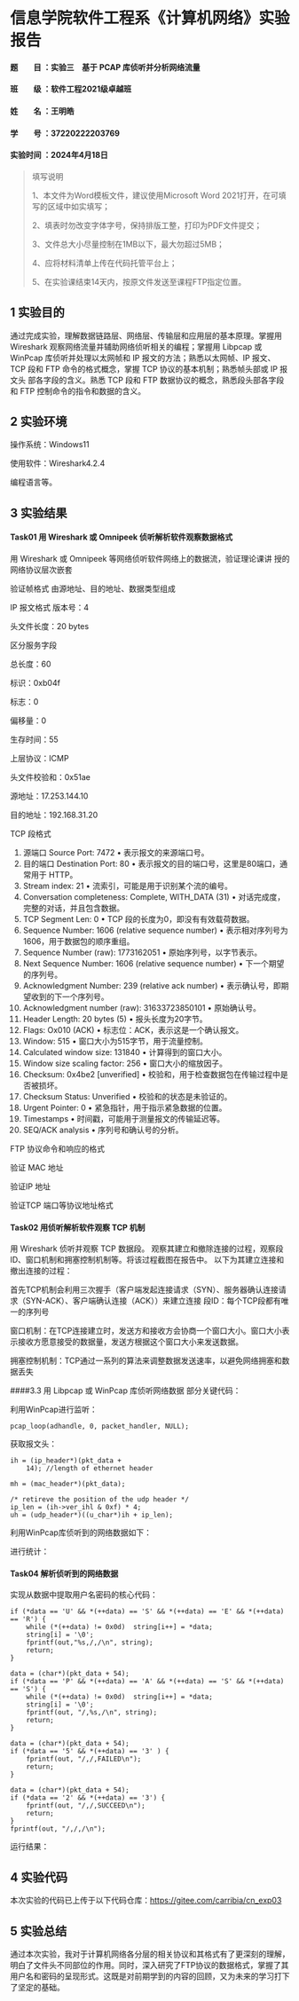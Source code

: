 
# 信息学院软件工程系《计算机网络》实验报告

#### 题　　目 	：实验三　基于 PCAP 库侦听并分析网络流量	
#### 班　　级 	：软件工程2021级卓越班	
#### 姓　　名 	：王明皓	
#### 学　　号 	：37220222203769	
#### 实验时间 	：2024年4月18日	

> 填写说明
> 
> 1、本文件为Word模板文件，建议使用Microsoft Word 2021打开，在可填写的区域中如实填写；
> 
> 2、填表时勿改变字体字号，保持排版工整，打印为PDF文件提交；
> 
> 3、文件总大小尽量控制在1MB以下，最大勿超过5MB；
> 
> 4、应将材料清单上传在代码托管平台上；
> 
> 5、在实验课结束14天内，按原文件发送至课程FTP指定位置。
 
## 1 实验目的
通过完成实验，理解数据链路层、网络层、传输层和应用层的基本原理。掌握用 Wireshark 观察网络流量并辅助网络侦听相关的编程；掌握用 Libpcap 或 WinPcap 库侦听并处理以太网帧和 IP 报文的方法；熟悉以太网帧、IP 报文、TCP 段和 FTP 命令的格式概念，掌握 TCP 协议的基本机制；熟悉帧头部或 IP 报文头 部各字段的含义。熟悉 TCP 段和 FTP 数据协议的概念，熟悉段头部各字段和 FTP 控制命令的指令和数据的含义。
## 2 实验环境
操作系统：Windows11

使用软件：Wireshark4.2.4

编程语言等。
## 3 实验结果
#### Task01 用 Wireshark 或 Omnipeek 侦听解析软件观察数据格式
用 Wireshark 或 Omnipeek 等网络侦听软件网络上的数据流，验证理论课讲 授的网络协议层次嵌套
 
验证帧格式
由源地址、目的地址、数据类型组成
 
IP 报文格式
版本号：4

头文件长度：20 bytes

区分服务字段

总长度：60

标识：0xb04f

标志：0

偏移量：0

生存时间：55

上层协议：ICMP

头文件校验和：0x51ae

源地址：17.253.144.10

目的地址：192.168.31.20

 
TCP 段格式
1.	源端口 Source Port: 7472
•	表示报文的来源端口号。
2.	目的端口 Destination Port: 80
•	表示报文的目的端口号，这里是80端口，通常用于 HTTP。
3.	Stream index: 21
•	流索引，可能是用于识别某个流的编号。
4.	Conversation completeness: Complete, WITH_DATA (31)
•	对话完成度，完整的对话，并且包含数据。
5.	TCP Segment Len: 0
•	TCP 段的长度为0，即没有有效载荷数据。
6.	Sequence Number: 1606 (relative sequence number)
•	表示相对序列号为1606，用于数据包的顺序重组。
7.	Sequence Number (raw): 1773162051
•	原始序列号，以字节表示。
8.	Next Sequence Number: 1606 (relative sequence number)
•	下一个期望的序列号。
9.	Acknowledgment Number: 239 (relative ack number)
•	表示确认号，即期望收到的下一个序列号。
10.	Acknowledgment number (raw): 31633723850101
•	原始确认号。
11.	Header Length: 20 bytes (5)
•	报头长度为20字节。
12.	Flags: Ox010 (ACK)
•	标志位：ACK，表示这是一个确认报文。
13.	Window: 515
•	窗口大小为515字节，用于流量控制。
14.	Calculated window size: 131840
•	计算得到的窗口大小。
15.	Window size scaling factor: 256
•	窗口大小的缩放因子。
16.	Checksum: 0x4be2 [unverified]
•	校验和，用于检查数据包在传输过程中是否被损坏。
17.	Checksum Status: Unverified
•	校验和的状态是未验证的。
18.	Urgent Pointer: 0
•	紧急指针，用于指示紧急数据的位置。
19.	Timestamps
•	时间戳，可能用于测量报文的传输延迟等。
20.	SEQ/ACK analysis
•	序列号和确认号的分析。
 
FTP 协议命令和响应的格式
 
验证 MAC 地址
 
验证IP 地址
 
验证TCP 端口等协议地址格式 
 
#### Task02 用侦听解析软件观察 TCP 机制 
用 Wireshark 侦听并观察 TCP 数据段。
观察其建立和撤除连接的过程，观察段 ID、窗口机制和拥塞控制机制等。将该过程截图在报告中。 
以下为其建立连接和撤出连接的过程：
 
首先TCP机制会利用三次握手（客户端发起连接请求（SYN）、服务器确认连接请求（SYN-ACK）、客户端确认连接（ACK））来建立连接
段ID：每个TCP段都有唯一的序列号
 
窗口机制：在TCP连接建立时，发送方和接收方会协商一个窗口大小。窗口大小表示接收方愿意接受的数据量，发送方根据这个窗口大小来发送数据。
 
拥塞控制机制：TCP通过一系列的算法来调整数据发送速率，以避免网络拥塞和数据丢失
 
####3.3 用 Libpcap 或 WinPcap 库侦听网络数据
部分关键代码：

利用WinPcap进行监听：

`pcap_loop(adhandle, 0, packet_handler, NULL);`

获取报文头：

```
ih = (ip_header*)(pkt_data +
	14); //length of ethernet header

mh = (mac_header*)(pkt_data);

/* retireve the position of the udp header */
ip_len = (ih->ver_ihl & 0xf) * 4;
uh = (udp_header*)((u_char*)ih + ip_len);
```

利用WinPcap库侦听到的网络数据如下：
 
进行统计：
 
#### Task04 解析侦听到的网络数据
实现从数据中提取用户名密码的核心代码：

```
if (*data == 'U' && *(++data) == 'S' && *(++data) == 'E' && *(++data) == 'R') {
	while (*(++data) != 0x0d)  string[i++] = *data;
	string[i] = '\0';
	fprintf(out,"%s,/,/\n", string);
	return;
}

data = (char*)(pkt_data + 54);
if (*data == 'P' && *(++data) == 'A' && *(++data) == 'S' && *(++data) == 'S') {
	while (*(++data) != 0x0d)  string[i++] = *data;
	string[i] = '\0';
	fprintf(out, "/,%s,/\n", string);
	return;
}

data = (char*)(pkt_data + 54);
if (*data == '5' && *(++data) == '3' ) {
	fprintf(out, "/,/,FAILED\n");
	return;
}

data = (char*)(pkt_data + 54);
if (*data == '2' && *(++data) == '3') {
	fprintf(out, "/,/,SUCCEED\n");
	return;
}
fprintf(out, "/,/,/\n");
```

运行结果：
 
## 4 实验代码
本次实验的代码已上传于以下代码仓库：https://gitee.com/carribia/cn_exp03
## 5	实验总结
通过本次实验，我对于计算机网络各分层的相关协议和其格式有了更深刻的理解，明白了文件头不同部位的作用。同时，深入研究了FTP协议的数据格式，掌握了其用户名和密码的呈现形式。这既是对前期学到的内容的回顾，又为未来的学习打下了坚定的基础。
